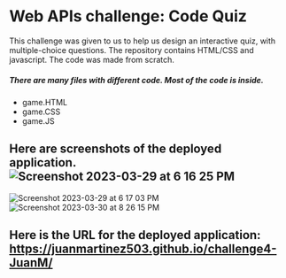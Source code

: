 # Web APIs challenge: Code Quiz
This challenge was given to us to help us design an interactive quiz, with multiple-choice questions. The repository contains HTML/CSS and javascript. The code was made from scratch.
##### There are many files with different code. Most of the code is inside.
* game.HTML
* game.CSS
* game.JS

## Here are screenshots of the deployed application.![Screenshot 2023-03-29 at 6 16 25 PM](https://user-images.githubusercontent.com/116415860/228680359-3a1fba64-bdd9-4635-8101-e83130619f2f.png)
![Screenshot 2023-03-29 at 6 17 03 PM](https://user-images.githubusercontent.com/116415860/228680423-ba54ce3b-5c95-41b7-9185-73efed4030cc.png)
![Screenshot 2023-03-30 at 8 26 15 PM](https://user-images.githubusercontent.com/116415860/228993511-d1c73cfe-53c1-4426-9b99-69550ae35662.png)

## Here is the URL for the deployed application: https://juanmartinez503.github.io/challenge4-JuanM/
